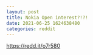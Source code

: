 ```yaml
--- 
layout: post 
title: Nokia Open interest?!?! 
date: 2021-06-25 1624638480 
categories: reddit 
--- 
```

https://redd.it/o7r580